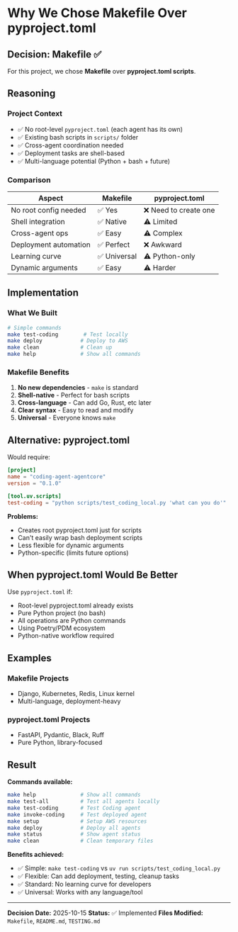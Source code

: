 # Why We Chose Makefile Over pyproject.toml

## Decision: Makefile ✅

For this project, we chose **Makefile** over **pyproject.toml scripts**.

## Reasoning

### Project Context
- ✅ No root-level `pyproject.toml` (each agent has its own)
- ✅ Existing bash scripts in `scripts/` folder
- ✅ Cross-agent coordination needed
- ✅ Deployment tasks are shell-based
- ✅ Multi-language potential (Python + bash + future)

### Comparison

| Aspect | Makefile | pyproject.toml |
|--------|----------|----------------|
| No root config needed | ✅ Yes | ❌ Need to create one |
| Shell integration | ✅ Native | ⚠️ Limited |
| Cross-agent ops | ✅ Easy | ⚠️ Complex |
| Deployment automation | ✅ Perfect | ❌ Awkward |
| Learning curve | ✅ Universal | ⚠️ Python-only |
| Dynamic arguments | ✅ Easy | ⚠️ Harder |

## Implementation

### What We Built
```bash
# Simple commands
make test-coding        # Test locally
make deploy            # Deploy to AWS
make clean             # Clean up
make help              # Show all commands
```

### Makefile Benefits
1. **No new dependencies** - `make` is standard
2. **Shell-native** - Perfect for bash scripts
3. **Cross-language** - Can add Go, Rust, etc later
4. **Clear syntax** - Easy to read and modify
5. **Universal** - Everyone knows `make`

## Alternative: pyproject.toml

Would require:
```toml
[project]
name = "coding-agent-agentcore"
version = "0.1.0"

[tool.uv.scripts]
test-coding = "python scripts/test_coding_local.py 'what can you do'"
```

**Problems:**
- Creates root pyproject.toml just for scripts
- Can't easily wrap bash deployment scripts
- Less flexible for dynamic arguments
- Python-specific (limits future options)

## When pyproject.toml Would Be Better

Use `pyproject.toml` if:
- Root-level pyproject.toml already exists
- Pure Python project (no bash)
- All operations are Python commands
- Using Poetry/PDM ecosystem
- Python-native workflow required

## Examples

### Makefile Projects
- Django, Kubernetes, Redis, Linux kernel
- Multi-language, deployment-heavy

### pyproject.toml Projects
- FastAPI, Pydantic, Black, Ruff
- Pure Python, library-focused

## Result

**Commands available:**
```bash
make help              # Show all commands
make test-all          # Test all agents locally
make test-coding       # Test Coding agent
make invoke-coding     # Test deployed agent
make setup             # Setup AWS resources
make deploy            # Deploy all agents
make status            # Show agent status
make clean             # Clean temporary files
```

**Benefits achieved:**
- ✅ Simple: `make test-coding` vs `uv run scripts/test_coding_local.py`
- ✅ Flexible: Can add deployment, testing, cleanup tasks
- ✅ Standard: No learning curve for developers
- ✅ Universal: Works with any language/tool

---

**Decision Date:** 2025-10-15
**Status:** ✅ Implemented
**Files Modified:** `Makefile`, `README.md`, `TESTING.md`
